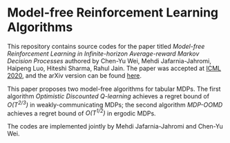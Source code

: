 # Model-free Reinforcement Learning Algorithms

This repository contains source codes for the paper titled _Model-free Reinforcement Learning in Infinite-horizon Average-reward Markov Decision Processes_ authored by
Chen-Yu Wei, Mehdi Jafarnia-Jahromi, Haipeng Luo, Hiteshi Sharma, Rahul Jain. 
The paper was accepted at [ICML 2020](https://icml.cc/Conferences/2020), and the arXiv version can be found [here](https://arxiv.org/pdf/1910.07072.pdf). 

This paper proposes two model-free algorithms for tabular MDPs. The first algorithm _Optimistic Discounted Q-learning_ achieves a regret bound of _O(T<sup>2/3</sup>)_ in weakly-communicating MDPs; the second algorithm _MDP-OOMD_ achieves a regret bound of _O(T<sup>1/2</sup>)_ in ergodic MDPs. 

The codes are implemented jointly by Mehdi Jafarnia-Jahromi and Chen-Yu Wei. 
